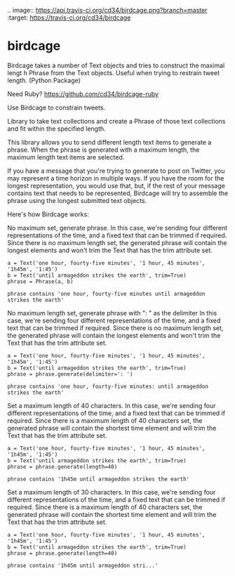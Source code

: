 .. image:: https://api.travis-ci.org/cd34/birdcage.png?branch=master
        :target: https://travis-ci.org/cd34/birdcage

birdcage
========

Birdcage takes a number of Text objects and tries to construct the maximal lengt
h Phrase from the Text objects. Useful when trying to restrain tweet length. (Python Package)

Need Ruby? https://github.com/cd34/birdcage-ruby

Use Birdcage to constrain tweets.

Library to take text collections and create a Phrase of those text collections
and fit within the specified length.

This library allows you to send different length text items to generate a
phrase. When the phrase is generated with a maximum length, the maximum length
text items are selected.

If you have a message that you're trying to generate to post on Twitter, 
you may represent a time horizon in multiple ways. If you have the room for
the longest representation, you would use that, but, if the rest of your
message contains text that needs to be represented, Birdcage will try to 
assemble the phrase using the longest submitted text objects.

Here's how Birdcage works:

No maximum set, generate phrase. In this case, we're sending four different
representations of the time, and a fixed text that can be trimmed if required.
Since there is no maximum length set, the generated phrase will contain the
longest elements and won't trim the Text that has the trim attribute set.

    a = Text('one hour, fourty-five minutes', '1 hour, 45 minutes', '1h45m', '1:45')
    b = Text('until armageddon strikes the earth', trim=True)
    phrase = Phrase(a, b)

    phrase contains 'one hour, fourty-five minutes until armageddon strikes the earth'


No maximum length set, generate phrase with ": " as the delimiter In this
case, we're sending four different representations of the time, and a
fixed text that can be trimmed if required. Since there is no maximum
length set, the generated phrase will contain the longest elements and
won't trim the Text that has the trim attribute set.

    a = Text('one hour, fourty-five minutes', '1 hour, 45 minutes', '1h45m', '1:45')
    b = Text('until armageddon strikes the earth', trim=True)
    phrase = phrase.generate(delimiter=': ')

    phrase contains 'one hour, fourty-five minutes: until armageddon strikes the earth'


Set a maximum length of 40 characters. In this case, we're sending four 
different representations of the time, and a fixed text that can be
trimmed if required. Since there is a maximum length of 40 characters set,
the generated phrase will contain the shortest time element and will trim
the Text that has the trim attribute set.

    a = Text('one hour, fourty-five minutes', '1 hour, 45 minutes', '1h45m', '1:45')
    b = Text('until armageddon strikes the earth', trim=True)
    phrase = phrase.generate(length=40)

    phrase contains '1h45m until armageddon strikes the earth'


Set a maximum length of 30 characters. In this case, we're sending four 
different representations of the time, and a fixed text that can be
trimmed if required. Since there is a maximum length of 40 characters set,
the generated phrase will contain the shortest time element and will trim
the Text that has the trim attribute set.

    a = Text('one hour, fourty-five minutes', '1 hour, 45 minutes', '1h45m', '1:45')
    b = Text('until armageddon strikes the earth', trim=True)
    phrase = phrase.generate(length=40)

    phrase contains '1h45m until armageddon stri...'
